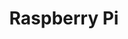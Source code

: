 ---
layout: device
title: Raspberry Pi

boardname: Raspberry Pi Model B/B+
releaseversion: v0.7
imagefile: syncloud-raspberrypi-v0.7.img
boardpicture: board-raspberrypi-modelb-case-wide.png
board-site: http://www.raspberrypi.org
storage-type: external USB
base-image-name: Raspbian
base-image-url: http://www.raspberrypi.org/downloads
schema-picture: schema-raspberrypi-logo.png
---